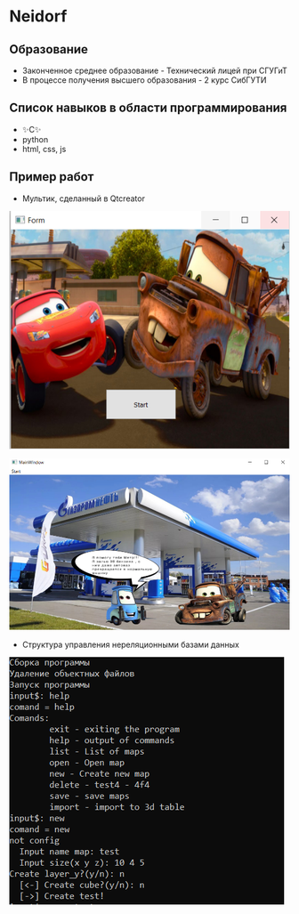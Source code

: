 # Neidorf


## Образование
- Законченное среднее образование - Технический лицей при СГУГиТ
- В процессе получения высшего образования - 2 курс СибГУТИ

## Список навыков в области программирования
- ✨C✨
- python
- html, css, js

## Пример работ

- Мультик, сделанный в Qtcreator

[![N|Solid](p1.PNG)](https://nodesource.com/products/nsolid)

[![N|Solid](p2.PNG)](https://nodesource.com/products/nsolid)

- Структура управления нереляционными базами данных

[![N|Solid](p3.PNG)](https://nodesource.com/products/nsolid)